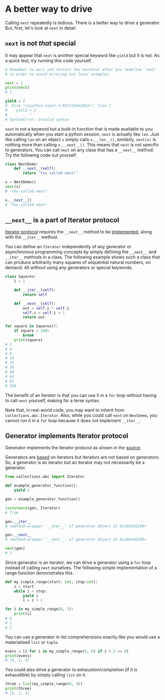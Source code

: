 # A better way to drive
Calling `next` repeatedly is tedious. There is a better way to drive a generator. But, first,
let's look at `next` in detail.

## `next` is not *that* special
It may appear that `next` is another special keyword like `yield` but it is not. As a quick test,
try running this code yourself.

```python
# Remember to exit and restart the terminal after you redefine `next`
# in order to avoid erroring out later examples.

next = 1
print(next)
# 1

yield = 2
#  File "<ipython-input-3-837215eb2b53>", line 1
#    yield = 2
#          ^
# SyntaxError: invalid syntax
```
`next` in not a keyword but a built-in function that is made available to you automatically
when you start a python session. `next` is actually like `len`. Just like calling `len` on
an object `x` simply calls `x.__len__()`, similarly, `next(x)` is nothing more than calling
`x.__next__()`. This means that `next` is not specific to generators. You can call `next` on
any class that has a `__next__` method. Try the following code out yourself.

```python
class NextDemo:
    def __next__(self):
        return 'You called next!'

x = NextDemo()
next(x)
# 'You called next!'

x.__next__()
# 'You called next!'
```

## `__next__` is a part of Iterator protocol
[Iterator protocol](https://docs.python.org/3/glossary.html#term-iterator)
requires the `__next__` method to be [implemented](https://docs.python.org/3/library/collections.abc.html#collections-abstract-base-classes), along with the `__iter__` method.

You can define an `Iterator` independently of any generator or asynchronous programming concepts
by simply defining the `__next__` and `__iter__` methods in a class. The following example
shows such a class that can produce arbitrarily many squares of sequential natural numbers, on
demand. All without using any generators or special keywords.

```python
class Squares:
    i = 1

    def __iter__(self):
        return self

    def __next__(self):
        out = self.i * self.i
        self.i = self.i + 1
        return out

for square in Squares():
    if square > 100:
        break
    print(square)
# 1
# 4
# 9
# 16
# 25
# 36
# 49
# 64
# 81
# 100
```
The benefit of an Iterator is that you can use it in a `for` loop without having to call `next`
yourself, making for a terse syntax.

Note that, in real-world code, you may want to inherit from `collections.abc.Iterator`. Also,
while you could call `next` on `NextDemo`, you cannot run it in a `for` loop because it
does not implement `__iter__`.


## Generator implements Iterator protocol
Generator implements the Iterator protocol as shown in the
[source](https://github.com/python/cpython/blob/23a567c11ca36eedde0e119443c85cc16075deaf/Lib/_collections_abc.py#L322).

Generators are
[based](https://docs.python.org/3/library/collections.abc.html#collections.abc.Iterator)
on iterators but iterators are not based on generators. So, a generator is an iterator but an
iterator may not necessarily be a generator.

```python
from collections.abc import Iterator

def example_generator_function():
    yield 1

gen = example_generator_function()

isinstance(gen, Iterator)
# True

gen.__iter__
# <method-wrapper '__iter__' of generator object at 0x105e58190>

gen.__next__
# <method-wrapper '__next__' of generator object at 0x105e58190>

next(gen)
# 1
```

Since generator is an iterator, we can drive a generator using a `for` loop instead of calling
`next` ourselves. The following simple implementation of a range function demonstrates this.

```python
def my_simple_range(start: int, stop:int):
    i = start
    while i < stop:
        yield i
        i = i + 1

for i in my_simple_range(0, 3):
    print(i)
# 0
# 1
# 2
```

You can use a generator in list comprehensions exactly like you would use a materialised `list` or
`tuple`.

```python
evens = [i for i in my_simple_range(0, 6) if i % 2 == 0]
print(evens)
# [0, 2, 4]
```

You could also drive a generator to exhaustion/completion (if it is exhaustible) by simply
calling `list` on it.

```python
three = list(my_simple_range(0, 3))
print(three)
# [0, 1, 2]
```
